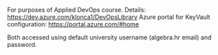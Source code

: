 For purposes of Applied DevOps course. Details: https://dev.azure.com/klonca1/DevOpsLibrary
Azure portal for KeyVault configuration: https://portal.azure.com/#home

Both accessed using default university username (algebra.hr email) and password.
